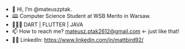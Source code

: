 - 👋 Hi, I’m @mateuszptak. 
- 🕮 Computer Science Student at WSB Merito in Warsaw.
- 🤹🏼‍♂️ DART | FLUTTER | JAVA
- 📫 How to reach me? mateusz.ptak2612@gmail.com <- just like that!
- 👩‍🏫 LinkedIn: https://www.linkedin.com/in/mattbird92/

<!---
mateuszptak/mateuszptak is a ✨ special ✨ repository because its `README.md` (this file) appears on your GitHub profile.
You can click the Preview link to take a look at your changes.
--->
